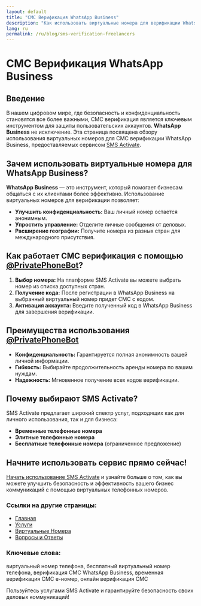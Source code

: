 ```yaml
---
layout: default
title: "СМС Верификация WhatsApp Business"
description: "Как использовать виртуальные номера для верификации WhatsApp Business"
lang: ru
permalink: /ru/blog/sms-verification-freelancers
---
```


# СМС Верификация WhatsApp Business

## Введение
В нашем цифровом мире, где безопасность и конфиденциальность становятся все более важными, СМС верификация является ключевым инструментом для защиты пользовательских аккаунтов. **WhatsApp Business** не исключение. Эта страница посвящена обзору использования виртуальных номеров для СМС верификации WhatsApp Business, предоставляемых сервисом [SMS Activate](https://sms-activate.app).

## Зачем использовать виртуальные номера для WhatsApp Business?
**WhatsApp Business** — это инструмент, который помогает бизнесам общаться с их клиентами более эффективно. Использование виртуальных номеров для верификации позволяет:

- **Улучшить конфиденциальность:** Ваш личный номер остается анонимным.
- **Упростить управление:** Отделите личные сообщения от деловых.
- **Расширение географии:** Получите номера из разных стран для международного присутствия.

## Как работает СМС верификация с помощью [@PrivatePhoneBot](https://t.me/PrivatePhoneBot)?
1. **Выбор номера:** На платформе SMS Activate вы можете выбрать номер из списка доступных стран.
2. **Получение кода:** После регистрации в WhatsApp Business на выбранный виртуальный номер придет СМС с кодом.
3. **Активация аккаунта:** Введите полученный код в WhatsApp Business для завершения верификации.

## Преимущества использования [@PrivatePhoneBot](https://t.me/PrivatePhoneBot)
- **Конфиденциальность:** Гарантируется полная анонимность вашей личной информации.
- **Гибкость:** Выбирайте продолжительность аренды номера по вашим нуждам.
- **Надежность:** Мгновенное получение всех кодов верификации.

## Почему выбирают SMS Activate?
SMS Activate предлагает широкий спектр услуг, подходящих как для личного использования, так и для бизнеса:
- **Временные телефонные номера**
- **Элитные телефонные номера**
- **Бесплатные телефонные номера** (ограниченное предложение)

## Начните использовать сервис прямо сейчас!
[Начать использование SMS Activate](https://sms-activate.app/get-started) и узнайте больше о том, как вы можете улучшить безопасность и эффективность вашего бизнес коммуникаций с помощью виртуальных телефонных номеров.

### Ссылки на другие страницы:
- [Главная](/ru/)
- [Услуги](/ru/services)
- [Виртуальные Номера](/ru/virtual-phone-numbers)
- [Вопросы и Ответы](/ru/faq)

### Ключевые слова:
виртуальный номер телефона, бесплатный виртуальный номер телефона, верификация СМС WhatsApp Business, временная верификация СМС e-номер, онлайн верификация СМС

Пользуйтесь услугами SMS Activate и гарантируйте безопасность своих деловых коммуникаций!